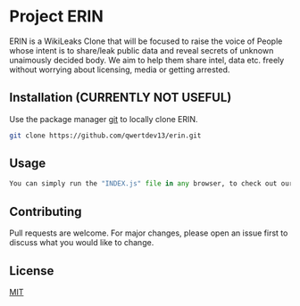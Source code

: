 # Project ERIN
ERIN is a WikiLeaks Clone that will be focused to raise the voice of People whose intent is to share/leak public data and reveal secrets of unknown unaimously decided body. We aim to help them share intel, data etc. freely without worrying about licensing, media or getting arrested.

## Installation (CURRENTLY NOT USEFUL)

Use the package manager [git](https://git-scm.com/) to locally clone ERIN. 

```bash
git clone https://github.com/qwertdev13/erin.git
```

## Usage

```python
You can simply run the "INDEX.js" file in any browser, to check out our BETA 1.0 Release
```

## Contributing

Pull requests are welcome. For major changes, please open an issue first
to discuss what you would like to change.


## License

[MIT](https://choosealicense.com/licenses/mit/)
